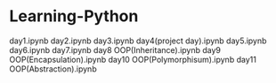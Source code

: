 # Learning-Python
day1.ipynb
day2.ipynb
day3.ipynb
day4(project day).ipynb
day5.ipynb
day6.ipynb
day7.ipynb
day8 OOP(Inheritance).ipynb
day9 OOP(Encapsulation).ipynb
day10 OOP(Polymorphisum).ipynb
day11 OOP(Abstraction).ipynb

